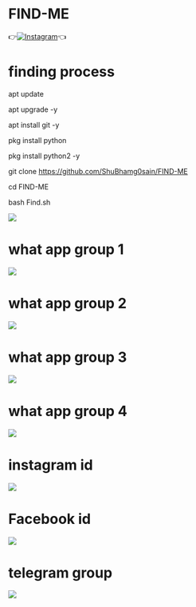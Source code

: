 # FIND-ME
👉[![Instagram  ](https://img.shields.io/badge/INSTAGRAM-FOLLOW-red?style=for-the-badge&logo=instagram)](https://www.instagram.com/shubhamg0sain)👈



# finding process

apt update

 apt upgrade -y

 apt install git -y

 pkg install python

pkg install python2 -y

git clone https://github.com/ShuBhamg0sain/FIND-ME

cd FIND-ME

bash Find.sh

![ ](https://raw.githubusercontent.com/ShuBhamg0sain/FIND-ME/main/Blog/Screenshot_20201226_022736.jpg)
# what app group 1
![ ](https://raw.githubusercontent.com/ShuBhamg0sain/Shubhamg0sain/main/Blog/IMG_20210127_075525.jpg)



# what app group 2
![ ](https://raw.githubusercontent.com/ShuBhamg0sain/Shubhamg0sain/main/Blog/IMG_20210127_075542.jpg)



# what app group 3
![ ](https://raw.githubusercontent.com/ShuBhamg0sain/Shubhamg0sain/main/Blog/IMG_20210127_075507.jpg)




# what app group 4
![ ](https://raw.githubusercontent.com/ShuBhamg0sain/Shubhamg0sain/main/Blog/IMG_20210127_075608.jpg)



# instagram id
![ ](https://raw.githubusercontent.com/ShuBhamg0sain/FIND-ME/main/Blog/IMG_20201226_022412.jpg)




# Facebook id
![ ](https://raw.githubusercontent.com/ShuBhamg0sain/FIND-ME/main/Blog/IMG_20201226_022351.jpg)



# telegram group
![ ](https://raw.githubusercontent.com/ShuBhamg0sain/FIND-ME/main/Blog/IMG_20201226_022332.jpg)






